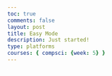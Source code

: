 ```yaml
---
toc: true
comments: false
layout: post
title: Easy Mode
description: Just started!
type: platforms
courses: { compsci: {week: 5} }
---
```


<head>
    <style>
        .canvas-container {
            display: flex;
        }
        canvas {
            margin: 0;
            border: 1px solid white;
        }
    </style>
</head>
<body>
    <div class="canvas-container">
        <canvas id="BackyRoundyCanvas"></canvas>
    </div>
</body>
<script>
    const canvas = document.getElementById("BackyRoundyCanvas");
    const ctx = canvas.getContext('2d');
    const backgroundImg = new Image();
    backgroundImg.src = '{{site.baseurl}}/images/BackgroundWithRoad3.png';
    backgroundImg.onload = function () {
        const WIDTH = 2820;
        const HEIGHT = 1584;
        const ASPECT_RATIO = WIDTH / HEIGHT;
        const canvasWidth = WIDTH;
        const canvasHeight = canvasWidth / ASPECT_RATIO;
        canvas.width = canvasWidth;
        canvas.height = canvasHeight;
        canvas.style.width = `${canvasWidth}px`;
        canvas.style.height = `${canvasHeight}px`;
        var gameSpeed = 2;
        class Layer {
            constructor(image, speedRatio, initialY) {
                this.x = 0;
                this.y = initialY;
                this.width = WIDTH;
                this.height = HEIGHT;
                this.image = image;
                this.speedRatio = speedRatio;
                this.speed = gameSpeed * this.speedRatio;
                this.frame = 0;
            }
            update() {
                this.x = (this.x - this.speed) % this.width;
            }
            draw() {
                ctx.drawImage(this.image, this.x, this.y);
                ctx.drawImage(this.image, this.x + this.width, this.y);
            }
        }
        var backgroundObj = new Layer(backgroundImg, 0.5, 0);
        function drawStaticElements() {
            backgroundObj.draw();
        }
        function background() {
            backgroundObj.update();
            backgroundObj.draw();
            requestAnimationFrame(background);
        }
        background();
    };
    const BOX_SPRITE_WIDTH = 71.75;
    const BOX_SPRITE_HEIGHT = 82.5;
    const BOX_SCALE_FACTOR = 2;
    const DESIRED_FRAME_RATE = 15;
    const FRAME_INTERVAL = 1000 / DESIRED_FRAME_RATE;
    const PLATFORM_SPRITE_WIDTH = 362.25; 
    const PLATFORM_SPRITE_HEIGHT = 377;
    const PLATFORM_SCALE_FACTOR = 0.25;  
    const PLATFORM_FRAME_LIMIT = 3;  
    canvas.width = BOX_SPRITE_WIDTH * BOX_SCALE_FACTOR * 6;
    canvas.height = BOX_SPRITE_HEIGHT * BOX_SCALE_FACTOR * 3;
    const boxImg = new Image();
    boxImg.src = '{{site.baseurl}}/images/box.png'; 
    const platformImg = new Image();
    platformImg.src = '{{site.baseurl}}/images/platform.png';
    boxImg.onload = function () {
        platformImg.onload = function () {
            const box = new Box();
            const platform = new Platform();
            animate(box, platform); 
        };
    };
    class Box {
        constructor(image) {
            this.image = image;
            this.spriteWidth = BOX_SPRITE_WIDTH;
            this.spriteHeight = BOX_SPRITE_HEIGHT;
            this.width = this.spriteWidth;
            this.height = this.spriteHeight;
            this.x = 0;
            this.y = 300;
            this.scale = BOX_SCALE_FACTOR;
            this.minFrame = 0;
            this.frameY = 0;
            this.frameX = 0;
            this.maxFrame = 7;
            this.speed = 10;
            this.gravity = 0.5;
            this.onPlatform = false;
        }
        setFrameLimit(limit) {
            this.maxFrame = limit;
        }
        setPosition(x, y) {
            this.x = x;
            this.y = y;
        }
        draw(context) {
            context.drawImage(
                this.image,
                this.frameX * this.spriteWidth,
                this.frameY * this.spriteHeight,
                this.spriteWidth,
                this.spriteHeight,
                this.x,
                this.y,
                this.width * this.scale,
                this.height * this.scale
            );
        }
        update() {
            if (this.frameX < this.maxFrame) {
                this.frameX++;
            } else {
                this.frameX = 0;
            }
            if (!this.onPlatform) {
                this.y += this.gravity;
            }
        }
        checkCollision(platform) {
            const isColliding = (
                this.x < platform.x + platform.width * platform.scale &&
                this.x + this.width * this.scale > platform.x &&
                this.y < platform.y + platform.height * platform.scale &&
                this.y + this.height * this.scale > platform.y
            );
            this.onPlatform = isColliding;
            return isColliding;
        }
    }
    class Platform {
        constructor(image) {
            this.image = image;
            this.spriteWidth = PLATFORM_SPRITE_WIDTH;
            this.spriteHeight = PLATFORM_SPRITE_HEIGHT;
            this.width = this.spriteWidth;
            this.height = this.spriteHeight;
            this.x = 200;
            this.y = 400;
            this.scale = PLATFORM_SCALE_FACTOR;
            this.minFrame = 0;
            this.maxFrame = 4;
            this.frameX = 0;
            this.frameY = 0;
        }
        draw(context) {
            context.drawImage(
                this.image,
                this.frameX * this.spriteWidth,
                this.frameY * this.spriteHeight,
                this.spriteWidth,
                this.spriteHeight,
                this.x,
                this.y,
                this.width * this.scale,
                this.height * this.scale
            );
        }
        update() {
            if (this.frameX < this.maxFrame) {
                this.frameX++;
            } else {
                this.frameX = 0;
            }
        }
    }
    const box = new Box();
    const platform = new Platform();
    const keyState = {
        ArrowLeft: false,
        ArrowRight: false,
        ArrowUp: false,
    };
    document.addEventListener('keydown', function (event) {
        switch (event.key) {
            case 'w':
                keyState.ArrowUp = true;
                break;
            case 'a':
                keyState.ArrowLeft = true;
                break;
            case 'd':
                keyState.ArrowRight = true;
                break;
        }
    });
    document.addEventListener('keyup', function (event) {
        switch (event.key) {
            case 'w':
                keyState.ArrowUp = false;
                break;
            case 'a':
                keyState.ArrowLeft = false;
                break;
            case 'd':
                keyState.ArrowRight = false;
                break;
        }
    });
    function updateAnimations(box) {
        let selectedAnimation = 'A';
        box.frameY = 0;
        if (keyState.ArrowLeft) {
            box.x -= box.speed;
        }
        if (keyState.ArrowRight) {
            box.x += box.speed;
        }
        if (keyState.ArrowUp) {
            selectedAnimation = 'B';
            box.frameY = 1;
        }
    }
    function drawMovingElements(box, platform) {
        ctx.clearRect(0, 0, canvas.width, canvas.height);
        drawStaticElements();
        box.draw(ctx);
        platform.draw(ctx); 
    }
    let lastTimestamp = 0;
    function animate(box, platform, timestamp) {
        const deltaTime = timestamp - lastTimestamp;
        if (deltaTime >= FRAME_INTERVAL) {
            ctx.clearRect(0, 0, canvas.width, canvas.height);
            drawMovingElements();
            lastTimestamp = timestamp;
        }
        requestAnimationFrame((timestamp) => animate(box, platform, timestamp));
    }
    animate(box, platform);
    let animationHasRun = false;
    document.addEventListener('keydown', function (event) {
        switch (event.key) {
            case ' ':
                if (!animationHasRun) {
                    animationHasRun = true;
                    animatePlatform();
                }
        }
    });
    function animatePlatform() {
        if (animationHasRun) {
            ctx.clearRect(0, 0, canvas.width, canvas.height);
            platform.draw(ctx);
            platform.update();
        }
        if (platform.frameX !== platform.maxFrame) {
            setTimeout(function () {
                requestAnimationFrame(animatePlatform);
            }, 100);
        }
    }
</script>